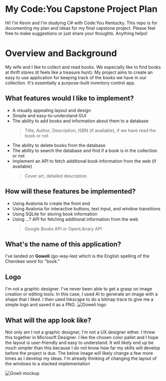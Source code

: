 ﻿# My Code:You Capstone Project Plan

Hi! I'm Kevin and I'm studying C# with Code:You Kentucky. This repo is for documenting my plan and ideas for my final capstone project. Please feel free to make suggestions or just share your thoughts. Anything helps!


# Overview and Background

My wife and I like to collect and read books. We especially like to find books at thrift stores (it feels like a treasure hunt). My project aims to create an easy to use application for keeping track of the books we have in our collection. It's essentially a purpose-built inventory control app. 

## What features would I like to implement?

- A visually appealing layout and design
- Simple and easy-to-understand GUI
- The ability to add books and information about them to a database
	>Title, Author, Description, ISBN (if available), if we have read the book or not
- The ability to delete books from the database
- The ability to search the database and find if a book is in the collection or not
- Implement an API to fetch additional book information from the web (if available)
	>Cover art, detailed description

## How will these features be implemented?

- Using Avalonia to create the front end
- Using Avalonia for interactive buttons, text input, and window transitions
- Using SQLite for storing book information
- Using ...? API for fetching additional information from the web
	>Google Books API or OpenLibrary API

## What's the name of this application?

I've landed on **Goweli** (go-way-lee) which is the English spelling of the Cherokee word for "book."

## Logo

I'm not a graphic designer. I've never been able to get a grasp on image creation or editing tools.
In this case, I used AI to generate an image with a shape that I liked. I then used Inkscape to do a bitmap trace to give me a simple logo and saved it as a PNG.
![Goweli logo](https://i.postimg.cc/d3Xzwkt2/Icon.png)

## What will the app look like?

Not only am I not a graphic designer, I'm not a UX designer either. I threw this together in Microsoft Designer. I like the chosen color pallet and I hope the layout is user-friendly and easy to understand. It will likely end up be much simpler than this because I do not know how far my skills will develop before the project is due. The below image will likely change a few more times as I develop my ideas. I'm already thinking of changing the layout of the windows to a stacked implementation

![Gowli mockup](https://i.postimg.cc/CxKmmLhY/Goweli-Mockup.png)



